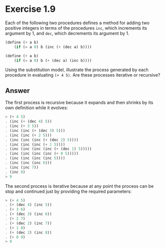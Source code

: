 # Exercise 1.9

Each of the following two procedures defines a method for adding two positive
integers in terms of the procedures `inc`, which increments its argument by 1,
and `dec`, which decrements its argument by 1.

```scheme
(define (+ a b)
    (if (= a 0) b (inc (+ (dec a) b))))
```

```scheme
(define (+ a b)
    (if (= a 0) b (+ (dec a) (inc b))))
```

Using the substitution model, illustrate the process generated by each procedure in evaluating `(+ 4 5)`. Are these processes iterative or recursive?

## Answer

The first process is recursive because it expands and then shrinks by its own definition while it evolves:

```scheme
> (+ 4 5)
. (inc (+ (dec 4) 5))
. (inc (+ 3 5))
. (inc (inc (+ (dec 3) 5)))
. (inc (inc (+ 2 5)))
. (inc (inc (inc (+ (dec 2) 5))))
. (inc (inc (inc (+ 1 5))))
. (inc (inc (inc (inc (+ (dec 1) 5)))))
. (inc (inc (inc (inc (+ 0 5)))))
. (inc (inc (inc (inc 5))))
. (inc (inc (inc 6)))
. (inc (inc 7))
. (inc 8)
> 9
```

The second process is iterative because at any point the process can be stop and continued just by providing the required parameters:

```scheme
> (+ 4 5)
. (+ (dec 4) (inc 5))
. (+ 3 6)
. (+ (dec 3) (inc 6))
. (+ 2 7)
. (+ (dec 2) (inc 7))
. (+ 1 8)
. (+ (dec 2) (inc 8))
. (+ 0 9)
> 9
```
